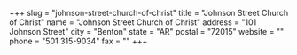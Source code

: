 +++
slug = "johnson-street-church-of-christ"
title = "Johnson Street Church of Christ"
name = "Johnson Street Church of Christ"
address = "101 Johnson Street"
city = "Benton"
state = "AR"
postal = "72015"
website = ""
phone = "501 315-9034"
fax = ""
+++
